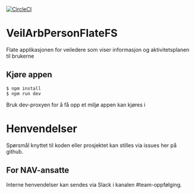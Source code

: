 [![CircleCI](https://circleci.com/gh/navikt/veilarbpersonflatefs.svg?style=svg)](https://circleci.com/gh/navikt/veilarbpersonflatefs)

# VeilArbPersonFlateFS
Flate applikasjonen for veiledere som viser informasjon og aktivitetsplanen til brukerne

## Kjøre appen
```console
$ npm install
$ npm run dev
```

Bruk dev-proxyen for å få opp et miljø appen kan kjøres i

# Henvendelser

Spørsmål knyttet til koden eller prosjektet kan stilles via issues her på github.

## For NAV-ansatte

Interne henvendelser kan sendes via Slack i kanalen #team-oppfølging.

